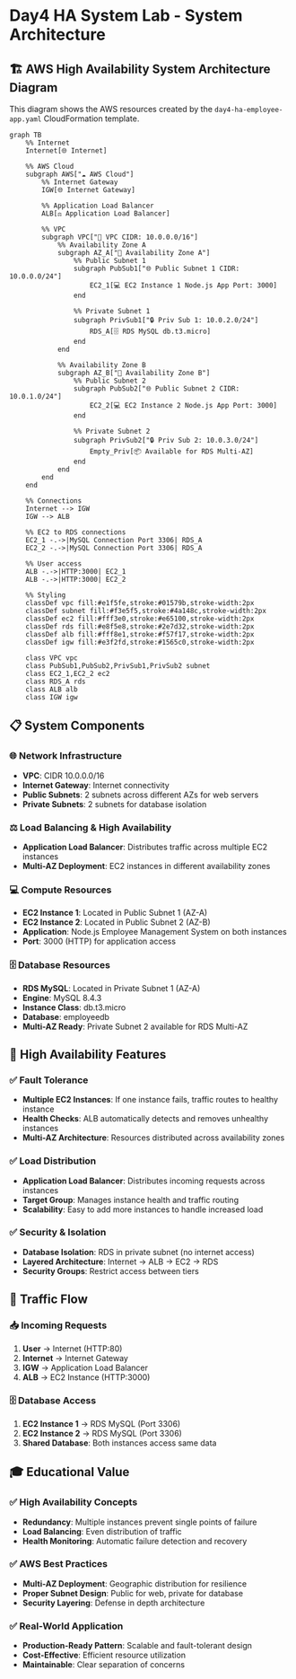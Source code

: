 # Day4 HA System Lab - System Architecture

## 🏗️ AWS High Availability System Architecture Diagram

This diagram shows the AWS resources created by the `day4-ha-employee-app.yaml` CloudFormation template.

```mermaid
graph TB
    %% Internet
    Internet[🌐 Internet]
    
    %% AWS Cloud
    subgraph AWS["☁️ AWS Cloud"]
        %% Internet Gateway
        IGW[🌐 Internet Gateway]
        
        %% Application Load Balancer
        ALB[⚖️ Application Load Balancer]
        
        %% VPC
        subgraph VPC["🏢 VPC CIDR: 10.0.0.0/16"]
            %% Availability Zone A
            subgraph AZ_A["📍 Availability Zone A"]
                %% Public Subnet 1
                subgraph PubSub1["🌐 Public Subnet 1 CIDR: 10.0.0.0/24"]
                    EC2_1[💻 EC2 Instance 1 Node.js App Port: 3000]
                end
                
                %% Private Subnet 1
                subgraph PrivSub1["🔒 Priv Sub 1: 10.0.2.0/24"]
                    RDS_A[🗄️ RDS MySQL db.t3.micro]
                end
            end
            
            %% Availability Zone B
            subgraph AZ_B["📍 Availability Zone B"]
                %% Public Subnet 2
                subgraph PubSub2["🌐 Public Subnet 2 CIDR: 10.0.1.0/24"]
                    EC2_2[💻 EC2 Instance 2 Node.js App Port: 3000]
                end
                
                %% Private Subnet 2
                subgraph PrivSub2["🔒 Priv Sub 2: 10.0.3.0/24"]
                    Empty_Priv[📦 Available for RDS Multi-AZ]
                end
            end
        end
    end
    
    %% Connections
    Internet --> IGW
    IGW --> ALB
    
    %% EC2 to RDS connections
    EC2_1 -.->|MySQL Connection Port 3306| RDS_A
    EC2_2 -.->|MySQL Connection Port 3306| RDS_A
    
    %% User access
    ALB -.->|HTTP:3000| EC2_1
    ALB -.->|HTTP:3000| EC2_2
    
    %% Styling
    classDef vpc fill:#e1f5fe,stroke:#01579b,stroke-width:2px
    classDef subnet fill:#f3e5f5,stroke:#4a148c,stroke-width:2px
    classDef ec2 fill:#fff3e0,stroke:#e65100,stroke-width:2px
    classDef rds fill:#e8f5e8,stroke:#2e7d32,stroke-width:2px
    classDef alb fill:#fff8e1,stroke:#f57f17,stroke-width:2px
    classDef igw fill:#e3f2fd,stroke:#1565c0,stroke-width:2px
    
    class VPC vpc
    class PubSub1,PubSub2,PrivSub1,PrivSub2 subnet
    class EC2_1,EC2_2 ec2
    class RDS_A rds
    class ALB alb
    class IGW igw
```

## 📋 System Components

### 🌐 Network Infrastructure
- **VPC**: CIDR 10.0.0.0/16
- **Internet Gateway**: Internet connectivity
- **Public Subnets**: 2 subnets across different AZs for web servers
- **Private Subnets**: 2 subnets for database isolation

### ⚖️ Load Balancing & High Availability
- **Application Load Balancer**: Distributes traffic across multiple EC2 instances
- **Multi-AZ Deployment**: EC2 instances in different availability zones

### 💻 Compute Resources
- **EC2 Instance 1**: Located in Public Subnet 1 (AZ-A)
- **EC2 Instance 2**: Located in Public Subnet 2 (AZ-B)
- **Application**: Node.js Employee Management System on both instances
- **Port**: 3000 (HTTP) for application access

### 🗄️ Database Resources
- **RDS MySQL**: Located in Private Subnet 1 (AZ-A)
- **Engine**: MySQL 8.4.3
- **Instance Class**: db.t3.micro
- **Database**: employeedb
- **Multi-AZ Ready**: Private Subnet 2 available for RDS Multi-AZ

## 🎯 High Availability Features

### ✅ Fault Tolerance
- **Multiple EC2 Instances**: If one instance fails, traffic routes to healthy instance
- **Health Checks**: ALB automatically detects and removes unhealthy instances
- **Multi-AZ Architecture**: Resources distributed across availability zones

### ✅ Load Distribution
- **Application Load Balancer**: Distributes incoming requests across instances
- **Target Group**: Manages instance health and traffic routing
- **Scalability**: Easy to add more instances to handle increased load

### ✅ Security & Isolation
- **Database Isolation**: RDS in private subnet (no internet access)
- **Layered Architecture**: Internet → ALB → EC2 → RDS
- **Security Groups**: Restrict access between tiers

## 🔄 Traffic Flow

### 📥 Incoming Requests
1. **User** → Internet (HTTP:80)
2. **Internet** → Internet Gateway
3. **IGW** → Application Load Balancer
4. **ALB** → EC2 Instance (HTTP:3000)

### 🗄️ Database Access
1. **EC2 Instance 1** → RDS MySQL (Port 3306)
2. **EC2 Instance 2** → RDS MySQL (Port 3306)
3. **Shared Database**: Both instances access same data

## 🎓 Educational Value

### ✅ High Availability Concepts
- **Redundancy**: Multiple instances prevent single points of failure
- **Load Balancing**: Even distribution of traffic
- **Health Monitoring**: Automatic failure detection and recovery

### ✅ AWS Best Practices
- **Multi-AZ Deployment**: Geographic distribution for resilience
- **Proper Subnet Design**: Public for web, private for database
- **Security Layering**: Defense in depth architecture

### ✅ Real-World Application
- **Production-Ready Pattern**: Scalable and fault-tolerant design
- **Cost-Effective**: Efficient resource utilization
- **Maintainable**: Clear separation of concerns
